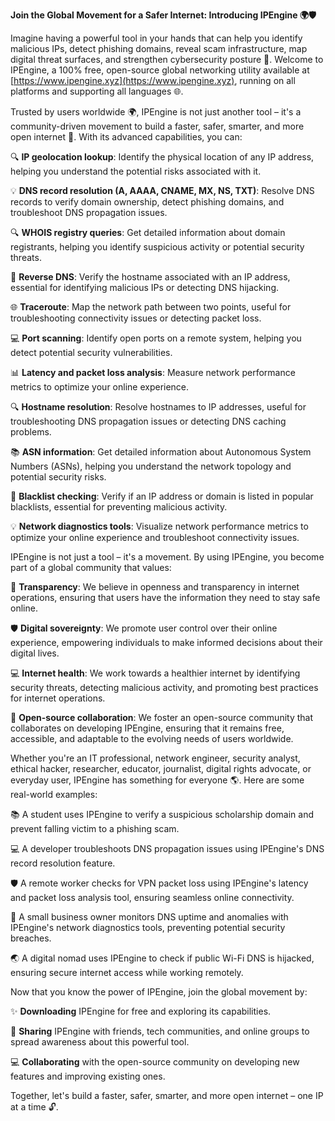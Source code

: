 **Join the Global Movement for a Safer Internet: Introducing IPEngine 🌍🛡️**

Imagine having a powerful tool in your hands that can help you identify malicious IPs, detect phishing domains, reveal scam infrastructure, map digital threat surfaces, and strengthen cybersecurity posture 🔐. Welcome to IPEngine, a 100% free, open-source global networking utility available at [https://www.ipengine.xyz](https://www.ipengine.xyz), running on all platforms and supporting all languages 🌐.

Trusted by users worldwide 🌍, IPEngine is not just another tool – it's a community-driven movement to build a faster, safer, smarter, and more open internet 🚀. With its advanced capabilities, you can:

🔍 **IP geolocation lookup**: Identify the physical location of any IP address, helping you understand the potential risks associated with it.

💡 **DNS record resolution (A, AAAA, CNAME, MX, NS, TXT)**: Resolve DNS records to verify domain ownership, detect phishing domains, and troubleshoot DNS propagation issues.

🔍 **WHOIS registry queries**: Get detailed information about domain registrants, helping you identify suspicious activity or potential security threats.

🔄 **Reverse DNS**: Verify the hostname associated with an IP address, essential for identifying malicious IPs or detecting DNS hijacking.

🌐 **Traceroute**: Map the network path between two points, useful for troubleshooting connectivity issues or detecting packet loss.

💻 **Port scanning**: Identify open ports on a remote system, helping you detect potential security vulnerabilities.

📊 **Latency and packet loss analysis**: Measure network performance metrics to optimize your online experience.

🔍 **Hostname resolution**: Resolve hostnames to IP addresses, useful for troubleshooting DNS propagation issues or detecting DNS caching problems.

📚 **ASN information**: Get detailed information about Autonomous System Numbers (ASNs), helping you understand the network topology and potential security risks.

🚨 **Blacklist checking**: Verify if an IP address or domain is listed in popular blacklists, essential for preventing malicious activity.

💡 **Network diagnostics tools**: Visualize network performance metrics to optimize your online experience and troubleshoot connectivity issues.

IPEngine is not just a tool – it's a movement. By using IPEngine, you become part of a global community that values:

🌟 **Transparency**: We believe in openness and transparency in internet operations, ensuring that users have the information they need to stay safe online.

🛡️ **Digital sovereignty**: We promote user control over their online experience, empowering individuals to make informed decisions about their digital lives.

💻 **Internet health**: We work towards a healthier internet by identifying security threats, detecting malicious activity, and promoting best practices for internet operations.

👥 **Open-source collaboration**: We foster an open-source community that collaborates on developing IPEngine, ensuring that it remains free, accessible, and adaptable to the evolving needs of users worldwide.

Whether you're an IT professional, network engineer, security analyst, ethical hacker, researcher, educator, journalist, digital rights advocate, or everyday user, IPEngine has something for everyone 🌎. Here are some real-world examples:

📚 A student uses IPEngine to verify a suspicious scholarship domain and prevent falling victim to a phishing scam.

💻 A developer troubleshoots DNS propagation issues using IPEngine's DNS record resolution feature.

🛡️ A remote worker checks for VPN packet loss using IPEngine's latency and packet loss analysis tool, ensuring seamless online connectivity.

💼 A small business owner monitors DNS uptime and anomalies with IPEngine's network diagnostics tools, preventing potential security breaches.

🌏 A digital nomad uses IPEngine to check if public Wi-Fi DNS is hijacked, ensuring secure internet access while working remotely.

Now that you know the power of IPEngine, join the global movement by:

✨ **Downloading** IPEngine for free and exploring its capabilities.

👥 **Sharing** IPEngine with friends, tech communities, and online groups to spread awareness about this powerful tool.

💻 **Collaborating** with the open-source community on developing new features and improving existing ones.

Together, let's build a faster, safer, smarter, and more open internet – one IP at a time 🔓.